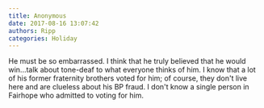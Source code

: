 ```yaml
---
title: Anonymous
date: 2017-08-16 13:07:42
authors: Ripp
categories: Holiday
---
```


 He must be so embarrassed.  I think that he truly believed that he would win...talk about tone-deaf to what everyone thinks of him.  I know that a lot of his former fraternity brothers voted for him; of course, they don't live here and are clueless about his BP fraud. I don't know a single person in Fairhope who admitted to voting for him.